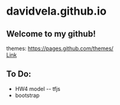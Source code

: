 # davidvela.github.io

## Welcome to my github! 

themes: https://pages.github.com/themes/
<br/>
[Link](davidvela.github.io)

## To Do: 
- HW4 model -- tfjs
- bootstrap 